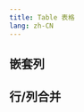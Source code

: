 ```yaml
---
title: Table 表格
lang: zh-CN
---
```


## 嵌套列

<!-- @Code:test -->

## 行/列合并

<!-- @Code:rowColSpan -->

